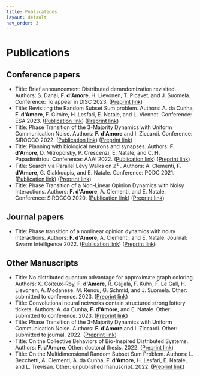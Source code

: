 ```yaml
---
title: Publications
layout: default
nav_order: 3
---
```


# Publications

## Conference papers



- Title: Brief announcement: Distributed derandomization revisited.
Authors: S. Dahal, **F. d'Amore**, H. Lievonen, T. Picavet, and J. Suomela.
Conference: To appear in DISC 2023.
([Preprint link](https://arxiv.org/abs/2305.07351))
- Title: Revisiting the Random Subset Sum problem.
Authors: A. da Cunha, **F. d'Amore**, F. Giroire, H. Lesfari, E. Natale, and L. Viennot.
Conference: ESA 2023.
([Publication link](https://drops.dagstuhl.de/opus/volltexte/2023/18690/))
([Preprint link](https://arxiv.org/abs/2204.13929))
- Title: Phase Transition of the 3-Majority Dynamics with Uniform Communication Noise.
Authors: **F. d'Amore** and I. Ziccardi.
Conference: SIROCCO 2022.
([Publication link](https://link.springer.com/chapter/10.1007/978-3-031-09993-9_6))
([Preprint link](https://arxiv.org/abs/2112.03543))
- Title: Planning with biological neurons and synapses.
Authors: **F. d'Amore**, D. Mitropolsky, P. Crescenzi, E. Natale, and C. H. Papadimitriou.
Conference: AAAI 2022.
([Publication link](https://ojs.aaai.org/index.php/AAAI/article/view/19875))
([Preprint link](https://arxiv.org/abs/2112.08186))
- Title: Search via Parallel Lévy Walks on &#8484;&#x00B2; .
Authors: A. Clementi, **F. d'Amore**, G. Giakkoupis, and E. Natale.
Conference: PODC 2021.
([Publication link](https://dl.acm.org/doi/10.1145/3465084.3467921))
([Preprint link](https://arxiv.org/abs/2004.01562))
- Title: Phase Transition of a Non-Linear Opinion Dynamics with Noisy Interactions.
Authors: **F. d'Amore**, A. Clementi, and E. Natale.
Conference: SIROCCO 2020.
([Publication link](https://link.springer.com/chapter/10.1007/978-3-030-54921-3_15))
([Preprint link](https://arxiv.org/abs/2005.07423))



## Journal papers 



- Title: Phase transition of a nonlinear opinion dynamics with noisy interactions.
Authors: **F. d'Amore**, A. Clementi, and E. Natale.
Journal: Swarm Intelligence 2022.
([Publication link](https://link.springer.com/article/10.1007/s11721-022-00217-w))
([Preprint link](https://arxiv.org/abs/2005.07423))



## Other Manuscripts 



- Title: No distributed quantum advantage for approximate graph coloring.
Authors: X. Coiteux-Roy, **F. d'Amore**, R. Gajjala, F. Kuhn, F. Le Gall, H. Lievonen, A. Modanese, M. Renou, G. Schmid, and J. Suomela.
Other: submitted to conference. 2023.
([Preprint link](https://arxiv.org/abs/2307.09444))
- Title: Convolutional neural networks contain structured strong lottery tickets.
Authors: A. da Cunha, **F. d'Amore**, and E. Natale.
Other: submitted to conference. 2023.
([Preprint link](https://hal.science/hal-04143024))
- Title: Phase Transition of the 3-Majority Dynamics with Uniform Communication Noise.
Authors: **F. d'Amore** and I. Ziccardi.
Other: submitted to journal. 2022.
([Preprint link](https://arxiv.org/abs/2112.03543))
- Title: On the Collective Behaviors of Bio-Inspired Distributed Systems..
Authors: **F. d'Amore**.
Other: doctoral thesis. 2022.
([Preprint link](https://cnrs.hal.science/tel-03906167/))
- Title: On the Multidimensional Random Subset Sum Problem.
Authors: L. Becchetti, A. Clementi, A. da Cunha, **F. d'Amore**, H. Lesfari, E. Natale, and L. Trevisan.
Other: unpublished manuscript. 2022.
([Preprint link](https://arxiv.org/abs/2207.13944))

